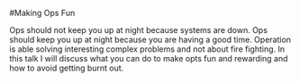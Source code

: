 #Making Ops Fun

Ops should not keep you up at night because systems are down. Ops should keep you up at night because you are having a good time. Operation is able solving interesting complex problems and not about fire fighting. In this talk I will discuss what you can do to make opts fun and rewarding and how to avoid getting burnt out.
